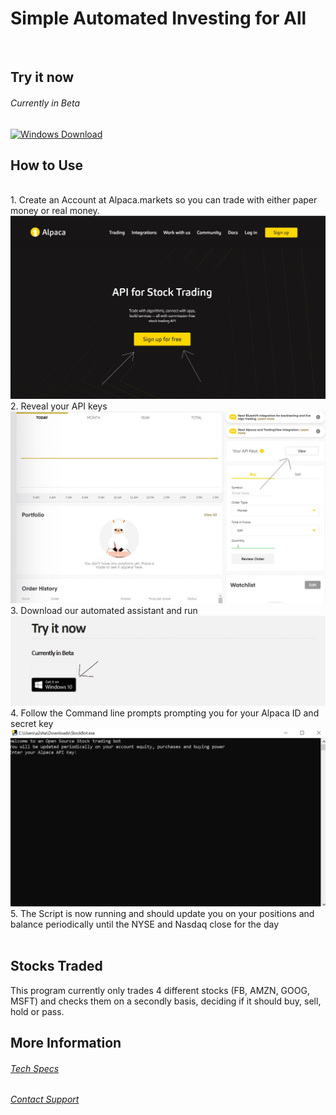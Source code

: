 # Simple Automated Investing for All

<br>
<h2> Try it now </h2>
<h6> Currently in Beta </h6>
<a href="dist/StockBot.exe">
         <img alt="Windows Download" src="https://freeiconshop.com/wp-content/uploads/edd/windows-badge.png"
         width="100" height="100">
      </a>
<br>
<h2> How to Use </h2>
<br>
1. Create an Account at Alpaca.markets so you can trade with either paper money or real money. <br>
<img src="alpacahome.jpg" alt="Alpaca home">
<br>
2. Reveal your API keys<br>
<img src="revealapikey.jpg" alt="Reveal API Keys">
<br>
3. Download our automated assistant and run <br>
<img src="Trynow.jpg" alt="Try Now">
<br>
4. Follow the Command line prompts prompting you for your Alpaca ID and secret key <br>
<img src="demo.PNG" alt="Try Now">
<br>
5. The Script is now running and should update you on your positions and balance periodically until the NYSE and Nasdaq close for the day <br>
<br>
<h2> Stocks Traded </h2>
This program currently only trades 4 different stocks (FB, AMZN, GOOG, MSFT) and checks them on a secondly basis, deciding if it should buy, sell, hold or pass. 
<br>
<h2> More Information </h2>
<h6> <a href="TechnologySpecs.md">Tech Specs</a> </h6>
<h6> <a href="Support.md">Contact Support</a>   </h6>
